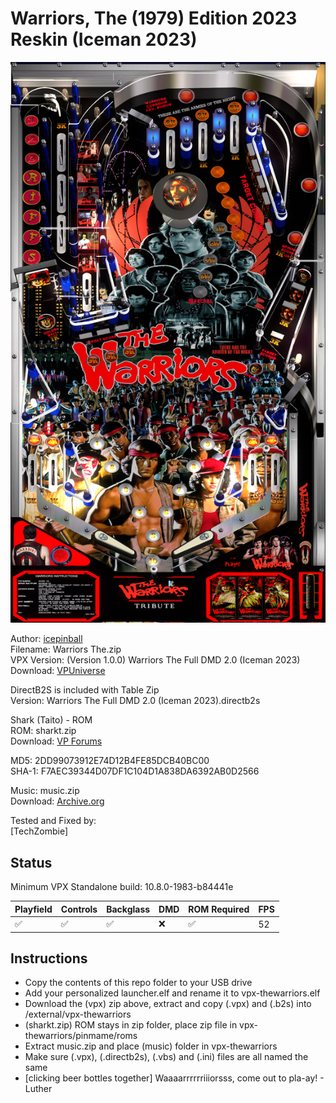 # Warriors, The (1979) Edition 2023 Reskin (Iceman 2023)

![Table Preview](https://github.com/lilalien/vpx-images/blob/main/vpx-thewarriors.png)

Author: [icepinball](https://vpuniverse.com/profile/4306-icepinball/)  
Filename:  Warriors The.zip  
VPX Version: (Version 1.0.0) Warriors The Full DMD 2.0 (Iceman 2023)  
Download: [VPUniverse](https://vpuniverse.com/files/file/15908-warriors-the-1979-edition-2023-reskin-iceman-2023/)

DirectB2S is included with Table Zip  
Version: Warriors The Full DMD 2.0 (Iceman 2023).directb2s
 
Shark (Taito) - ROM   
ROM: sharkt.zip  
Download: [VP Forums](https://www.vpforums.org/index.php?app=downloads&showfile=572)

MD5: 2DD99073912E74D12B4FE85DCB40BC00  
SHA-1: F7AEC39344D07DF1C104D1A838DA6392AB0D2566
  
Music: music.zip  
Download: [Archive.org](https://archive.org/details/music_20240912)

Tested and Fixed by:  
[TechZombie]

## Status 

Minimum VPX Standalone build: 10.8.0-1983-b84441e

| Playfield | Controls | Backglass | DMD | ROM Required | FPS | 
|-----------|----------|-----------|-----|--------------|-----|
| :white_check_mark: | :white_check_mark: | :white_check_mark: | :x: | :white_check_mark: | 52 |

## Instructions

- Copy the contents of this repo folder to your USB drive
- Add your personalized launcher.elf and rename it to vpx-thewarriors.elf
- Download the (vpx) zip above, extract and copy (.vpx) and (.b2s) into /external/vpx-thewarriors
- (sharkt.zip) ROM stays in zip folder, place zip file in vpx-thewarriors/pinmame/roms
- Extract music.zip and place (music) folder in vpx-thewarriors
- Make sure (.vpx), (.directb2s), (.vbs) and (.ini) files are all named the same
- [clicking beer bottles together] Waaaarrrrrriiiorsss, come out to pla-ay! - Luther
